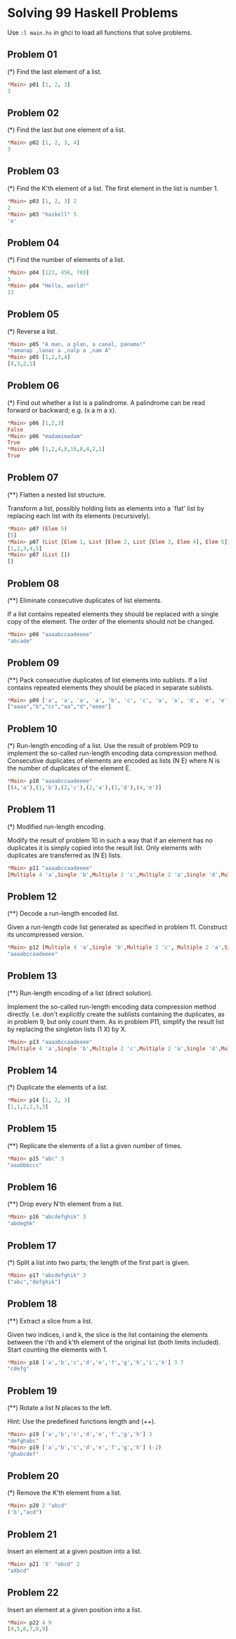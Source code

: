 # Solving 99 Haskell Problems 

Use ```:l main.hs``` in ghci to load all functions that solve problems.

## Problem 01

(*) Find the last element of a list.

``` haskell
*Main> p01 [1, 2, 3]
3
```

## Problem 02

(*) Find the last but one element of a list.

``` haskell
*Main> p02 [1, 2, 3, 4]
3
```

## Problem 03

(*) Find the K'th element of a list. The first element in the list is number 1.

``` haskell
*Main> p03 [1, 2, 3] 2
2
*Main> p03 "haskell" 5
'e'
```

## Problem 04

(*) Find the number of elements of a list.

``` haskell
*Main> p04 [123, 456, 789]
3
*Main> p04 "Hello, world!"
13
```

## Problem 05

(*) Reverse a list.

``` haskell
*Main> p05 "A man, a plan, a canal, panama!"
"!amanap ,lanac a ,nalp a ,nam A"
*Main> p05 [1,2,3,4]
[4,3,2,1]
```

## Problem 06

(*) Find out whether a list is a palindrome. A palindrome can be read forward or backward; e.g. (x a m a x).

``` haskell
*Main> p06 [1,2,3]
False
*Main> p06 "madamimadam"
True
*Main> p06 [1,2,4,8,16,8,4,2,1]
True
```

## Problem 07

(**) Flatten a nested list structure.

Transform a list, possibly holding lists as elements into a `flat' list by replacing each list with its elements (recursively).

``` haskell
*Main> p07 (Elem 5)
[5]
*Main> p07 (List [Elem 1, List [Elem 2, List [Elem 3, Elem 4], Elem 5]])
[1,2,3,4,5]
*Main> p07 (List [])
[]
```

## Problem 08

(**) Eliminate consecutive duplicates of list elements.

If a list contains repeated elements they should be replaced with a single copy of the element. The order of the elements should not be changed.

``` haskell
*Main> p08 "aaaabccaadeeee"
"abcade"
```

## Problem 09

(**) Pack consecutive duplicates of list elements into sublists. If a list contains repeated elements they should be placed in separate sublists.

``` haskell
*Main> p09 ['a', 'a', 'a', 'a', 'b', 'c', 'c', 'a', 'a', 'd', 'e', 'e', 'e', 'e']
["aaaa","b","cc","aa","d","eeee"]
```

## Problem 10

(*) Run-length encoding of a list. Use the result of problem P09 to implement the so-called run-length encoding data compression method. Consecutive duplicates of elements are encoded as lists (N E) where N is the number of duplicates of the element E.

``` haskell
*Main> p10 "aaaabccaadeeee"
[(4,'a'),(1,'b'),(2,'c'),(2,'a'),(1,'d'),(4,'e')]
```

## Problem 11

(*) Modified run-length encoding.

Modify the result of problem 10 in such a way that if an element has no duplicates it is simply copied into the result list. Only elements with duplicates are transferred as (N E) lists.

``` haskell
*Main> p11 "aaaabccaadeeee"
[Multiple 4 'a',Single 'b',Multiple 2 'c',Multiple 2 'a',Single 'd',Multiple 4 'e']
```

## Problem 12

(**) Decode a run-length encoded list.

Given a run-length code list generated as specified in problem 11. Construct its uncompressed version.

``` haskell
*Main> p12 [Multiple 4 'a',Single 'b',Multiple 2 'c', Multiple 2 'a',Single 'd',Multiple 4 'e']
"aaaabccaadeeee"
```

## Problem 13

(**) Run-length encoding of a list (direct solution).

Implement the so-called run-length encoding data compression method directly. I.e. don't explicitly create the sublists containing the duplicates, as in problem 9, but only count them. As in problem P11, simplify the result list by replacing the singleton lists (1 X) by X.

``` haskell
*Main> p13 "aaaabccaadeeee"
[Multiple 4 'a',Single 'b',Multiple 2 'c',Multiple 2 'a',Single 'd',Multiple 3 'e']
```

## Problem 14

(*) Duplicate the elements of a list.

``` haskell
*Main> p14 [1, 2, 3]
[1,1,2,2,3,3]
```

## Problem 15

(**) Replicate the elements of a list a given number of times.

``` haskell
*Main> p15 "abc" 3
"aaabbbccc"
```

## Problem 16

(**) Drop every N'th element from a list.

``` haskell
*Main> p16 "abcdefghik" 3
"abdeghk"
```

## Problem 17

(*) Split a list into two parts; the length of the first part is given.

``` haskell
*Main> p17 "abcdefghik" 3
("abc","defghik")
```

## Problem 18

(**) Extract a slice from a list.

Given two indices, i and k, the slice is the list containing the elements between the i'th and k'th element of the original list (both limits included). Start counting the elements with 1.

``` haskell
*Main> p18 ['a','b','c','d','e','f','g','h','i','k'] 3 7
"cdefg"
```

## Problem 19

(**) Rotate a list N places to the left.

Hint: Use the predefined functions length and (++).

``` haskell
*Main> p19 ['a','b','c','d','e','f','g','h'] 3
"defghabc"
*Main> p19 ['a','b','c','d','e','f','g','h'] (-2)
"ghabcdef"
```

## Problem 20

(*) Remove the K'th element from a list.

``` haskell
*Main> p20 2 "abcd"
('b',"acd")
```

## Problem 21

Insert an element at a given position into a list.

``` haskell
*Main> p21 'X' "abcd" 2
"aXbcd"
```

## Problem 22

Insert an element at a given position into a list.

``` haskell
*Main> p22 4 9
[4,5,6,7,8,9]
```



